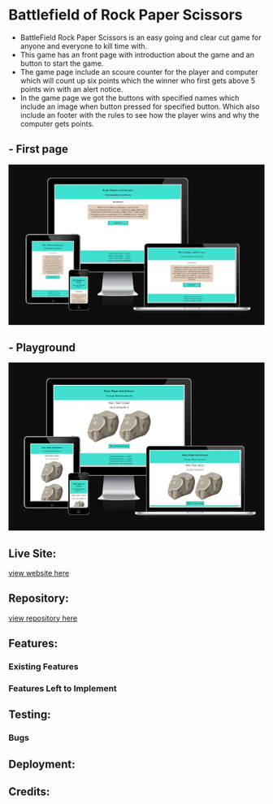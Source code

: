 # Battlefield of Rock Paper Scissors
- BattleField Rock Paper Scissors is an easy going and clear cut game for anyone and everyone to kill time with.
- This game has an front page with introduction about the game and an button to start the game. 
- The game page include an scoure counter for the player and computer which will count up six points which the winner who first gets above 5 points win with an alert notice.
- In the game page we got the buttons with specified names which include an image when button pressed for specified button. Which also include an footer with the rules to see how the player wins and why the computer gets points.
## - First page
![responsive image](https://raw.githubusercontent.com/Benjibenne/rock-paper-scissors/main/docs/responsive%20image%20of%20index.JPG)

## - Playground
![responsive image](https://raw.githubusercontent.com/Benjibenne/rock-paper-scissors/main/docs/responsive%20image%20of%20gamepage.JPG)

## Live Site:

[view website here](https://benjibenne.github.io/rock-paper-scissors/index.html?)

## Repository:
[view repository here](https://github.com/Benjibenne/rock-paper-scissors)

## Features:


### Existing Features 

### Features Left to Implement 

## Testing: 

### Bugs 

## Deployment:

## Credits:


